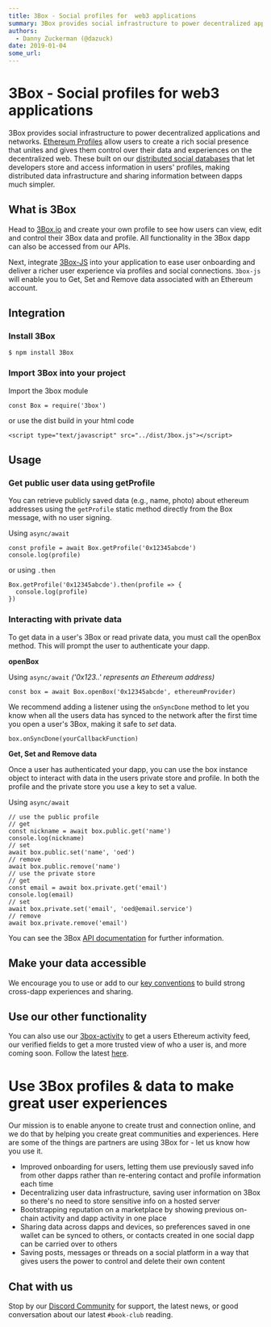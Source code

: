 ```yaml
---
title: 3Box - Social profiles for  web3 applications
summary: 3Box provides social infrastructure to power decentralized applications and networks. Ethereum Profiles allow users to create a rich social presence that unites and gives them control over their data and experiences on the decentralized web. These built on our distributed social databases that let developers store and access information in users profiles, making distributed data infrastructure and sharing information between dapps much simpler. What is 3Box Head to 3Box.io and create your own pr
authors:
  - Danny Zuckerman (@dazuck)
date: 2019-01-04
some_url: 
---
```


# 3Box - Social profiles for  web3 applications

3Box provides social infrastructure to power decentralized applications and networks. [Ethereum Profiles](http://3box.io) allow users to create a rich social presence that unites and gives them control over their data and experiences on the decentralized web. These built on our [distributed social databases](https://github.com/uport-project/3box) that let developers store and access information in users' profiles, making distributed data infrastructure and sharing information between dapps much simpler. 

## What is 3Box

Head to [3Box.io](http://3box.io) and create your own profile to see how users can view, edit and control their 3Box data and profile. All functionality in the 3Box dapp can also be accessed from our APIs. 

Next, integrate [3Box-JS](https://github.com/uport-project/3box-js) into your application to ease user onboarding and deliver a richer user experience via profiles and social connections. `3box-js` will enable you to Get, Set and Remove data associated with an Ethereum account. 

## Integration

### Install 3Box

    $ npm install 3Box

### Import 3Box into your project

Import the 3box module

    const Box = require('3box')

or use the dist build in your html code

    <script type="text/javascript" src="../dist/3box.js"></script>

## Usage

### Get public user data using getProfile

You can retrieve publicly saved data (e.g., name, photo) about ethereum addresses using the `getProfile` static method directly from the Box message, with no user signing.

Using `async/await`

    const profile = await Box.getProfile('0x12345abcde')
    console.log(profile)

or using `.then`

    Box.getProfile('0x12345abcde').then(profile => {
      console.log(profile)
    })

### Interacting with private data

To get data in a user's 3Box or read private data, you must call the openBox method. This will prompt the user to authenticate your dapp. 

**openBox**

Using `async/await` *('0x123..' represents an Ethereum address)*

    const box = await Box.openBox('0x12345abcde', ethereumProvider)

We recommend adding a listener using the `onSyncDone` method to let you know when all the users data has synced to the network after the first time you open a user's 3Box, making it safe to *set* data. 

    box.onSyncDone(yourCallbackFunction)

**Get, Set and Remove data**

Once a user has authenticated your dapp, you can use the box instance object to interact with data in the users private store and profile. In both the profile and the private store you use a key to set a value.

Using `async/await`

    // use the public profile
    // get
    const nickname = await box.public.get('name')
    console.log(nickname)
    // set
    await box.public.set('name', 'oed')
    // remove
    await box.public.remove('name')
    // use the private store
    // get
    const email = await box.private.get('email')
    console.log(email)
    // set
    await box.private.set('email', 'oed@email.service')
    // remove
    await box.private.remove('email')

You can see the 3Box [API documentation](https://github.com/uport-project/3box-js#-api-documentation) for further information. 

## Make your data accessible

We encourage you to use or add to our [key conventions](https://github.com/uport-project/3box-js/blob/master/KEY-CONVENTIONS.md) to build strong cross-dapp experiences and sharing. 

## Use our other functionality

You can also use our [3box-activity](https://github.com/uport-project/3box-activity) to get a users Ethereum activity feed, our verified fields to get a more trusted view of who a user is, and more coming soon. Follow the latest [here](https://discord.gg/3fzMe8x). 

# Use 3Box profiles & data to make great user experiences

Our mission is to enable anyone to create trust and connection online, and we do that by helping you create great communities and experiences. Here are some of the things are partners are using 3Box for - let us know how you use it. 

- Improved onboarding for users, letting them use previously saved info from other dapps rather than re-entering contact and profile information each time
- Decentralizing user data infrastructure, saving user information on 3Box so there's no need to store sensitive info on a hosted server
- Bootstrapping reputation on a marketplace by showing previous on-chain activity and dapp activity in one place
- Sharing data across dapps and devices, so preferences saved in one wallet can be synced to others, or contacts created in one social dapp can be carried over to others
- Saving posts, messages or threads on a social platform in a way that gives users the power to control and delete their own content

## Chat with us

Stop by our [Discord Community](https://discord.gg/3fzMe8x) for support, the latest news, or good conversation about our latest `#book-club` reading.